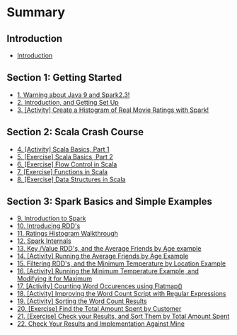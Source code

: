 # Summary

## Introduction

* [Introduction](README.md)

## Section 1: Getting Started

* [1. Warning about Java 9 and Spark2.3!](section-01/Section01-01.md)
* [2. Introduction, and Getting Set Up](section-01/Section01-02.md)
* [3. [Activity] Create a Histogram of Real Movie Ratings with Spark!](Section-01/Section01-03.md)

## Section 2: Scala Crash Course

* [4. [Activity] Scala Basics, Part 1](section-02/Section02-04.md)
* [5. [Exercise] Scala Basics, Part 2](section-02/Section02-05.md)
* [6. [Exercise] Flow Control in Scala](section-02/Section02-06.md)
* [7. [Exercise] Functions in Scala](section-02/Section02-07.md)
* [8. [Exercise] Data Structures in Scala](section-02/Section02-08.md)

## Section 3: Spark Basics and Simple Examples

* [9. Introduction to Spark](section-03/Section03-09.md)
* [10. Introducing RDD's](section-03/Section03-10.md)
* [11. Ratings Histogram Walkthrough](section-03/Section03-11.md)
* [12. Spark Internals](section-03/Section03-12.md)
* [13. Key /Value RDD's, and the Average Friends by Age example](section-03/Section03-13.md)
* [14. [Activity] Running the Average Friends by Age Example](section-03/Section03-14.md)
* [15. Filtering RDD's, and the Minimum Temperature by Location Example](section-03/Section03-15.md)
* [16. [Activity] Running the Minimum Temperature Example, and Modifying it for Maximum](section-03/Section03-16.md)
* [17. [Activity] Counting Word Occurences using Flatmap()](section-03/Section03-17.md)
* [18. [Activity] Improving the Word Count Script with Regular Expressions](section-03/Section03-18.md)
* [19. [Activity] Sorting the Word Count Results](section-03/Section03-19.md)
* [20. [Exercise] Find the Total Amount Spent by Customer](section-03/Section03-20.md)
* [21. [Exercise] Check your Results, and Sort Them by Total Amount Spent](section-03/Section03-21.md)
* [22. Check Your Results and Implementation Against Mine](section-03/Section03-22.md)